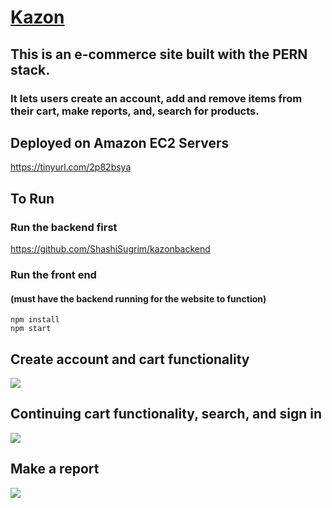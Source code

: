 # [Kazon](https://tinyurl.com/2p82bsya)

## This is an e-commerce site built with the PERN stack. 
### It lets users create an account, add and remove items from their cart, make reports, and, search for products. 

## Deployed on Amazon EC2 Servers
https://tinyurl.com/2p82bsya

## To Run
### Run the backend first
https://github.com/ShashiSugrim/kazonbackend

### Run the front end 
#### (must have the backend running for the website to function)
```
npm install
npm start
```

## Create account and cart functionality
![](public/createAccountCart.gif)

## Continuing cart functionality, search, and sign in
![](public/signOutCartSearch.gif)

## Make a report
![](public/reportFunction.gif)
